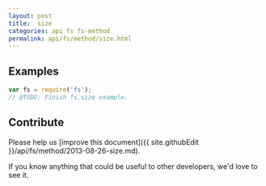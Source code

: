 ```yaml
---
layout: post
title:  size
categories: api fs fs-method
permalink: api/fs/method/size.html
---
```


## Examples

```javascript
var fs = require('fs');
// @TODO: Finish fs.size example.
```

## Contribute

Please help us [improve this document]({{ site.githubEdit }}/api/fs/method/2013-08-26-size.md).

If you know anything that could be useful to other developers, we'd love to see it.


